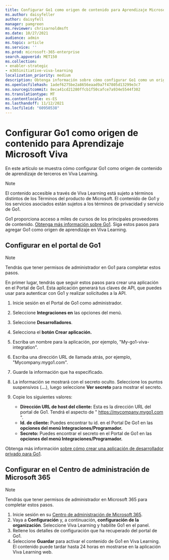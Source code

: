 ```yaml
---
title: Configurar Go1 como origen de contenido para Aprendizaje Microsoft Viva
ms.author: daisyfeller
author: daisyfell
manager: pamgreen
ms.reviewer: chrisarnoldmsft
ms.date: 10/27/2021
audience: admin
ms.topic: article
ms.service: ''
ms.prod: microsoft-365-enterprise
search.appverid: MET150
ms.collection:
- enabler-strategic
- m365initiative-viva-learning
localization_priority: medium
description: Obtenga información sobre cómo configurar Go1 como un origen de contenido de aprendizaje para Aprendizaje Microsoft Viva.
ms.openlocfilehash: 1adef6275be2a8656eaad9a7f47805d13299e3c7
ms.sourcegitcommit: 8eca41cd21280ffcb1f50cafce7a934e5544f302
ms.translationtype: MT
ms.contentlocale: es-ES
ms.lasthandoff: 11/12/2021
ms.locfileid: "60950538"
---
```

# <a name="configure-go1-as-a-content-source-for-microsoft-viva-learning"></a>Configurar Go1 como origen de contenido para Aprendizaje Microsoft Viva

En este artículo se muestra cómo configurar Go1 como origen de contenido de aprendizaje de terceros en Viva Learning.

>[!NOTE]
>El contenido accesible a través de Viva Learning está sujeto a términos distintos de los Términos del producto de Microsoft. El contenido de Go1 y los servicios asociados están sujetos a los términos de privacidad y servicio de Go1.

Go1 proporciona acceso a miles de cursos de los principales proveedores de contenido. [Obtenga más información sobre Go1](https://www.go1.com/go1-microsoft-viva). Siga estos pasos para agregar Go1 como origen de aprendizaje en Viva Learning.

## <a name="configure-in-your-go1-portal"></a>Configurar en el portal de Go1

>[!NOTE]
>Tendrás que tener permisos de administrador en Go1 para completar estos pasos.

En primer lugar, tendrás que seguir estos pasos para crear una aplicación en el Portal de Go1. Esta aplicación generará tus claves de API, que puedes usar para autenticar con Go1 y realizar solicitudes a la API.

1. Inicie sesión en el Portal de Go1 como administrador.

2. Seleccione **Integraciones en** las opciones del menú.

3. Seleccione **Desarrolladores**.
4. Selecciona el **botón Crear aplicación.**
5. Escriba un nombre para la aplicación, por ejemplo, "My-go1-viva-integration".
6. Escriba una dirección URL de llamada atrás, por ejemplo, "Mycompany.mygo1.com".
7. Guarde la información que ha especificado.
8. La información se mostrará con el secreto oculto. Seleccione los puntos suspensivos (**...**), luego seleccione **Ver secreto** para mostrar el secreto.
9. Copie los siguientes valores:

    - **Dirección URL de host del cliente:** Esta es la dirección URL del portal de Go1. Tendrá el aspecto de " https://mycompany.mygo1.com ".
    - **Id. de cliente:** Puedes encontrar tu id. en el Portal De Go1 en las **opciones del menú Integraciones/Programador.**
    - **Secreto:** Puedes encontrar el secreto en el Portal de Go1 en las **opciones del menú Integraciones/Programador.**

Obtenga más información [sobre cómo crear una aplicación de desarrollador privado para Go1](https://help.go1.com/en/articles/4642648-integrate-with-the-go1-api).

## <a name="configure-in-your-microsoft-365-admin-center"></a>Configurar en el Centro de administración de Microsoft 365

>[!NOTE]
>Tendrás que tener permisos de administrador en Microsoft 365 para completar estos pasos.

1. Inicie sesión en su [Centro de administración de Microsoft 365](https://admin.microsoft.com).
2. Vaya a **Configuración** y, a continuación, **configuración de la organización**. Seleccione Viva Learning y habilite Go1 en el panel.
3. Rellene los detalles de configuración que ha recuperado del portal de Go1.
4. Seleccione **Guardar** para activar el contenido de Go1 en Viva Learning. El contenido puede tardar hasta 24 horas en mostrarse en la aplicación Viva Learning web.
